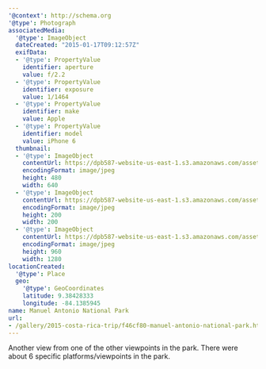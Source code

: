 ```yaml
---
'@context': http://schema.org
'@type': Photograph
associatedMedia:
  '@type': ImageObject
  dateCreated: "2015-01-17T09:12:57Z"
  exifData:
  - '@type': PropertyValue
    identifier: aperture
    value: f/2.2
  - '@type': PropertyValue
    identifier: exposure
    value: 1/1464
  - '@type': PropertyValue
    identifier: make
    value: Apple
  - '@type': PropertyValue
    identifier: model
    value: iPhone 6
  thumbnail:
  - '@type': ImageObject
    contentUrl: https://dpb587-website-us-east-1.s3.amazonaws.com/asset/gallery/2015-costa-rica-trip/f46cf80-manuel-antonio-national-park~640w.jpg
    encodingFormat: image/jpeg
    height: 480
    width: 640
  - '@type': ImageObject
    contentUrl: https://dpb587-website-us-east-1.s3.amazonaws.com/asset/gallery/2015-costa-rica-trip/f46cf80-manuel-antonio-national-park~200x200.jpg
    encodingFormat: image/jpeg
    height: 200
    width: 200
  - '@type': ImageObject
    contentUrl: https://dpb587-website-us-east-1.s3.amazonaws.com/asset/gallery/2015-costa-rica-trip/f46cf80-manuel-antonio-national-park~1280.jpg
    encodingFormat: image/jpeg
    height: 960
    width: 1280
locationCreated:
  '@type': Place
  geo:
    '@type': GeoCoordinates
    latitude: 9.38428333
    longitude: -84.1385945
name: Manuel Antonio National Park
url:
- /gallery/2015-costa-rica-trip/f46cf80-manuel-antonio-national-park.html
---
```


Another view from one of the other viewpoints in the park. There were about 6 specific platforms/viewpoints in the park.
